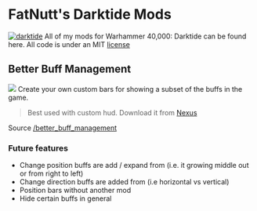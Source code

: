 # FatNutt's Darktide Mods

[![darktide](https://global-uploads.webflow.com/6346a2e14dce674426be40ac/637f9b5a8de2a3c4122f0291_6346ea11b9acfa58c8f5a014_Darktide_Logo_2022-2.png)](https://www.playdarktide.com)
All of my mods for Warhammer 40,000: Darktide can be found here.
All code is under an MIT [license](LICENSE)

## Better Buff Management
![](https://i.imgur.com/sbbxhWI.jpeg)
Create your own custom bars for showing a subset of the buffs in the game.
> Best used with custom hud. Download it from [Nexus](https://www.nexusmods.com/warhammer40kdarktide/mods/10)

Source [/better_buff_management](better_buff_management)

### Future features
- Change position buffs are add / expand from (i.e. it growing middle out or from right to left)
- Change direction buffs are added from (i.e horizontal vs vertical)
- Position bars without another mod
- Hide certain buffs in general